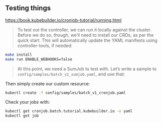 ## Testing things

https://book.kubebuilder.io/cronjob-tutorial/running.html

> To test out the controller, we can run it locally against the cluster. Before we do so, though, we’ll need to install our CRDs, as per the quick start. This will automatically update the YAML manifests using controller-tools, if needed:

```bash
make install
make run ENABLE_WEBHOOKS=false
```

>At this point, we need a SumJob to test with. Let’s write a sample to `config/samples/batch_v1_sumjob.yaml`, and use that:

<script src="https://gist.github.com/dciangot/a83c4ba4f8cf7f87e5417b06b36c30ed.js"></script>

Then simply create our custom resource:

```bash
kubectl create -f config/samples/batch_v1_cronjob.yaml
```

Check your jobs with:

```bash
kubectl get cronjob.batch.tutorial.kubebuilder.io -o yaml
kubectl get job
```

